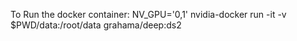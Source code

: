 


To Run the docker container:
NV_GPU='0,1' nvidia-docker run -it -v $PWD/data:/root/data grahama/deep:ds2